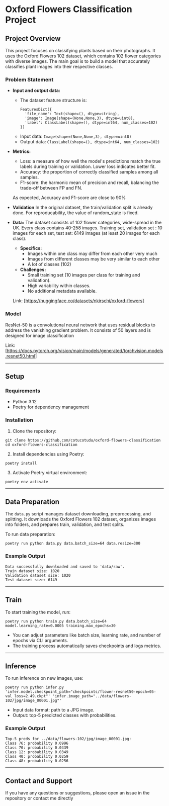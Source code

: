 # Oxford Flowers Classification Project

## Project Overview

This project focuses on classifying plants based on their photographs. It uses the Oxford Flowers 102 dataset, which contains 102 flower categories with diverse images. The main goal is to build a model that accurately classifies plant images into their respective classes.

### Problem Statement

- **Input and output data:**
  - The dataset feature structure is:
    ```
    FeaturesDict({
      'file_name': Text(shape=(), dtype=string),
      'image': Image(shape=(None,None,3), dtype=uint8),
      'label': ClassLabel(shape=(), dtype=int64, num_classes=102)
    })
    ```
  - Input data: ``` Image(shape=(None,None,3), dtype=uint8) ```
  - Output data: ``` ClassLabel(shape=(), dtype=int64, num_classes=102) ```
- **Metrics:**
  - Loss: a measure of how well the model's predictions match the true labels during training or validation. Lower loss indicates better fit.
  - Accuracy: the proportion of correctly classified samples among all samples.
  - F1-score: the harmonic mean of precision and recall, balancing the trade-off between FP and FN.

  As expected, Accuracy and F1-score are close to 90%

- **Validation**
  In the original dataset, the train/validation split is already done. For reproducability, the value of random_state is fixed.

- **Data:**
  The dataset consists of 102 flower categories, wide-spread in the UK. Every class contains 40-258 images. Training set, validation set : 10 images for each set, test set: 6149 images (at least 20 images for each class).
  - **Specifics:**
    - Images within one class may differ from each other very much
    - Images from different classes may be very similar to each other
    - A lot of classes (102)
  - **Challenges:**
    - Small training set (10 images per class for training and validation).  
    - High variability within classes.  
    - No additional metadata available.
  
  Link: [https://huggingface.co/datasets/nkirschi/oxford-flowers]

### Model

ResNet-50 is a convolutional neural network that uses residual blocks to address the vanishing gradient problem. It consists of 50 layers and is designed for image classification

Link: [https://docs.pytorch.org/vision/main/models/generated/torchvision.models.resnet50.html]

---

## Setup

### Requirements

- Python 3.12
- Poetry for dependency management

### Installation

1. Clone the repository:
```
git clone https://github.com/cotucotudu/oxford-flowers-classification
cd oxford-flowers-classification
```

2. Install dependencies using Poetry:
```
poetry install
```

3. Activate Poetry virtual environment:
```
poetry env activate
```

---

## Data Preparation

The `data.py` script manages dataset downloading, preprocessing, and splitting. It downloads the Oxford Flowers 102 dataset, organizes images into folders, and prepares train, validation, and test splits.

To run data preparation:
```
poetry run python data.py data.batch_size=64 data.resize=300

```
### Example Output
```
Data successfully downloaded and saved to 'data/raw'.
Train dataset size: 1020
Validation dataset size: 1020
Test dataset size: 6149
```
---
## Train

To start training the model, run:
```
poetry run python train.py data.batch_size=64 model.learning_rate=0.0005 training.max_epochs=30
```
- You can adjust parameters like batch size, learning rate, and number of epochs via CLI arguments.
- The training process automatically saves checkpoints and logs metrics.

---
## Inference

To run inference on new images, use:
```
poetry run python infer.py 'infer.model.checkpoint_path="checkpoints/flower-resnet50-epoch=05-val_loss=2.49.ckpt"' 'infer.image_path="../data/flowers-102/jpg/image_00001.jpg"'
```

- Input data format: path to a JPG image.
- Output: top-5 predicted classes with probabilities.


### Example Output
```
Top-5 preds for ../data/flowers-102/jpg/image_00001.jpg:
Class 76: probability 0.0996
Class 70: probability 0.0439
Class 12: probability 0.0349
Class 40: probability 0.0259
Class 48: probability 0.0256
```


---

## Contact and Support

If you have any questions or suggestions, please open an issue in the repository or contact me directly

